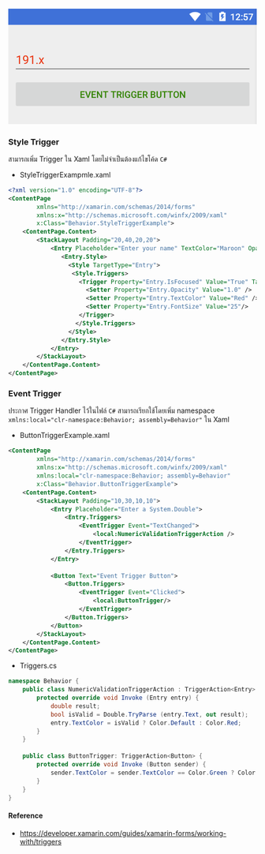 
![](screen/trigger.png)

### Style Trigger

สามารถเพิ่ม Trigger ใน Xaml โดยไม่จำเป็นต้องแก้ไขโค้ด `C#`

- StyleTriggerExampmle.xaml

```xml
<?xml version="1.0" encoding="UTF-8"?>
<ContentPage
        xmlns="http://xamarin.com/schemas/2014/forms"
        xmlns:x="http://schemas.microsoft.com/winfx/2009/xaml"
        x:Class="Behavior.StyleTriggerExample">
    <ContentPage.Content>
        <StackLayout Padding="20,40,20,20">
            <Entry Placeholder="Enter your name" TextColor="Maroon" Opacity="0.5">
               <Entry.Style>
                 <Style TargetType="Entry">
                  <Style.Triggers>
                    <Trigger Property="Entry.IsFocused" Value="True" TargetType="Entry">
                      <Setter Property="Entry.Opacity" Value="1.0" />
                      <Setter Property="Entry.TextColor" Value="Red" />
                      <Setter Property="Entry.FontSize" Value="25"/>
                    </Trigger>
                   </Style.Triggers>
                 </Style>
               </Entry.Style>
            </Entry>
        </StackLayout>
    </ContentPage.Content>
</ContentPage>
```

### Event Trigger

ประกาศ Trigger Handler ไว้ในไฟล์ `C#` สามารถเรียกใช้โดยเพิ่ม namespace `xmlns:local="clr-namespace:Behavior; assembly=Behavior"` ใน Xaml

- ButtonTriggerExample.xaml

```xml
<ContentPage
        xmlns="http://xamarin.com/schemas/2014/forms"
        xmlns:x="http://schemas.microsoft.com/winfx/2009/xaml"  
        xmlns:local="clr-namespace:Behavior; assembly=Behavior"
        x:Class="Behavior.ButtonTriggerExample">
    <ContentPage.Content>
        <StackLayout Padding="10,30,10,10">
            <Entry Placeholder="Enter a System.Double">
                <Entry.Triggers>
                    <EventTrigger Event="TextChanged">
                        <local:NumericValidationTriggerAction />
                    </EventTrigger>
                </Entry.Triggers>
            </Entry>

            <Button Text="Event Trigger Button">
                <Button.Triggers>
                    <EventTrigger Event="Clicked">
                        <local:ButtonTrigger/>
                    </EventTrigger>
                </Button.Triggers>
            </Button>
        </StackLayout>
    </ContentPage.Content>
</ContentPage>
```

- Triggers.cs

```csharp
namespace Behavior {
    public class NumericValidationTriggerAction : TriggerAction<Entry> {
        protected override void Invoke (Entry entry) {
            double result;
            bool isValid = Double.TryParse (entry.Text, out result);
            entry.TextColor = isValid ? Color.Default : Color.Red;
        }
    }

    public class ButtonTrigger: TriggerAction<Button> {
        protected override void Invoke (Button sender) {
            sender.TextColor = sender.TextColor == Color.Green ? Color.Red : Color.Green;
        }
    }
}
```

#### Reference

- https://developer.xamarin.com/guides/xamarin-forms/working-with/triggers
